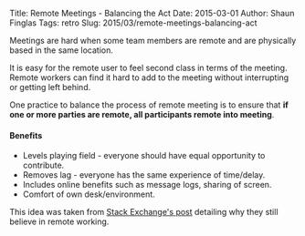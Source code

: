 Title: Remote Meetings - Balancing the Act
Date: 2015-03-01
Author: Shaun Finglas
Tags: retro
Slug: 2015/03/remote-meetings-balancing-act

Meetings are hard when some team members are remote and are physically
based in the same location.

It is easy for the remote user to feel second class in terms of the
meeting. Remote workers can find it hard to add to the meeting without
interrupting or getting left behind.

One practice to balance the process of remote meeting is to ensure that
**if one or more parties are remote, all participants remote into
meeting**.

#### Benefits

-   Levels playing field - everyone should have equal opportunity to
    contribute.
-   Removes lag - everyone has the same experience of time/delay.
-   Includes online benefits such as message logs, sharing of screen.
-   Comfort of own desk/environment.

This idea was taken from [Stack Exchange's
post](http://blog.stackoverflow.com/2013/02/why-we-still-believe-in-working-remotely/)
detailing why they still believe in remote working.